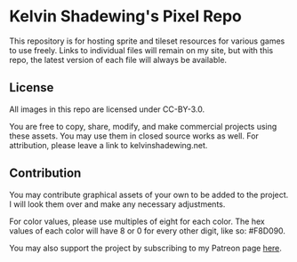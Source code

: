 # Kelvin Shadewing's Pixel Repo

This repository is for hosting sprite and tileset resources for various games to use freely. Links to individual files will remain on my site, but with this repo, the latest version of each file will always be available.

## License

All images in this repo are licensed under CC-BY-3.0.

You are free to copy, share, modify, and make commercial projects using these assets. You may use them in closed source works as well. For attribution, please leave a link to kelvinshadewing.net.

## Contribution

You may contribute graphical assets of your own to be added to the project. I will look them over and make any necessary adjustments.

For color values, please use multiples of eight for each color. The hex values of each color will have 8 or 0 for every other digit, like so: #F8D090.

You may also support the project by subscribing to my Patreon page [here](http://www.patreon.com/kelvin "Kelvin Shadewing's Patreon").
